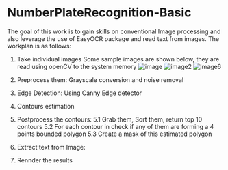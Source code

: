 # NumberPlateRecognition-Basic
The goal of this work is to gain skills on conventional Image processing and also leverage the use of EasyOCR package and read text from images.
The workplan is as follows:
1. Take individual images
  Some sample images are shown below, they are read using openCV to the system memory
 ![image](https://user-images.githubusercontent.com/61786557/148661196-972831c0-8dd3-48ee-bf8f-6fd5b2ba5400.png) ![image2](https://user-images.githubusercontent.com/61786557/148661200-1255b850-cf7f-47a0-b5bc-de1abd1544bd.jpg)
 ![image6](https://user-images.githubusercontent.com/61786557/148661204-d234e2e0-d1ee-4497-b69e-c309ab37741c.jpg)



2. Preprocess them: Grayscale conversion and noise removal
3. Edge Detection: Using Canny Edge detector
4. Contours estimation
5. Postprocess the contours: 
  5.1 Grab them, Sort them, return top 10 contours
  5.2 For each contour in check if any of them are forming a 4 points bounded polygon
  5.3 Create a mask of this estimated polygon
 6. Extract text from Image:
 7. Rennder the results
